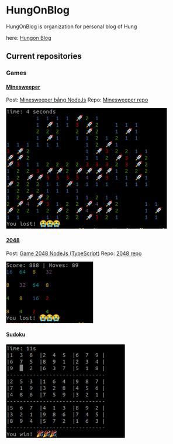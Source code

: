 # HungOnBlog
HungOnBlog is organization for personal blog of Hung

here: [Hungon Blog](https://hungon.notion.site)

## Current repositories

### Games

#### [Minesweeper](https://github.com/HungOnBlog/minesweeper)

Post: [Minesweeper bằng NodeJs](https://hungon.notion.site/Minesweeper-b-ng-NodeJs-Typescript-37f60efdd18640e58bf016ebf68c5609)
Repo: [Minesweeper repo](https://github.com/HungOnBlog/minesweeper)

![Minesweeper](https://github.com/HungOnBlog/minesweeper/blob/master/minesweeper.png)

#### [2048](https://github.com/HungOnBlog/2048)

Post: [Game 2048 NodeJs (TypeScript)](https://hungon.notion.site/Game-2048-NodeJs-TypeScript-0ae4e71d6d5142539eb3655524c068d1)
Repo: [2048 repo](https://github.com/HungOnBlog/2048)

![2048](https://github.com/HungOnBlog/2048/blob/master/2048.png)

#### [Sudoku](https://github.com/HungOnBlog/sudoku)
![Sudoku](https://github.com/HungOnBlog/sudoku/blob/master/sudoku.png)
